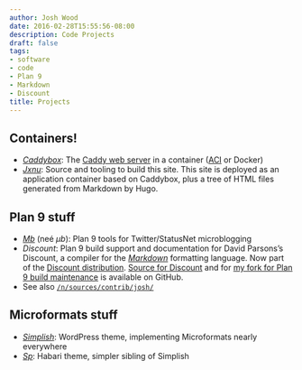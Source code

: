 ```yaml
---
author: Josh Wood
date: 2016-02-28T15:55:56-08:00
description: Code Projects
draft: false
tags:
- software
- code
- Plan 9
- Markdown
- Discount
title: Projects
---
```


## Containers!

* [*Caddybox*][caddybox]: The [Caddy web server][caddy] in a container ([ACI][caddybox-aci] or Docker)
* [*Jxnu*][jxnu]: Source and tooling to build this site. This site is deployed as an application container based on Caddybox, plus a tree of HTML files generated from Markdown by Hugo.

## Plan 9 stuff

* [*Mb*][mb] (neé *µb*): Plan 9 tools for Twitter/StatusNet microblogging
* *Discount*: Plan 9 build support and documentation for David Parsons’s Discount, a compiler for the [*Markdown*][markdown] formatting language. Now part of the [Discount distribution][discount]. [Source for Discount][discount-gh] and for [my fork for Plan 9 build maintenance][discount-gh-joshix] is available on GitHub.
* See also [`/n/sources/contrib/josh/`][9contrib-josh]

## Microformats stuff

* [*Simplish*][simplish]: WordPress theme, implementing Microformats nearly everywhere
* [*Sp*][sp]: Habari theme, simpler sibling of Simplish


[9contrib-josh]: http://plan9.bell-labs.com/sources/contrib/josh/
[caddy]: https://caddyserver.com
[caddybox]: https://github.com/joshix/caddybox
[caddybox-aci]: https://github.com/joshix/caddybox/tree/acbuild
[discount]: http://www.pell.portland.or.us/~orc/Code/markdown/
[discount-gh]: https://github.com/orc/discount
[discount-gh-joshix]: http://github.com/joshix/discount
[jxnu]: https://github.com/joshix/jxnu
[markdown]: http://daringfireball.net/projects/markdown/
[mb]: ../project/mb/
[simplish]: http://code.google.com/p/simplish
[sp]: http://code.google.com/p/sp-theme
